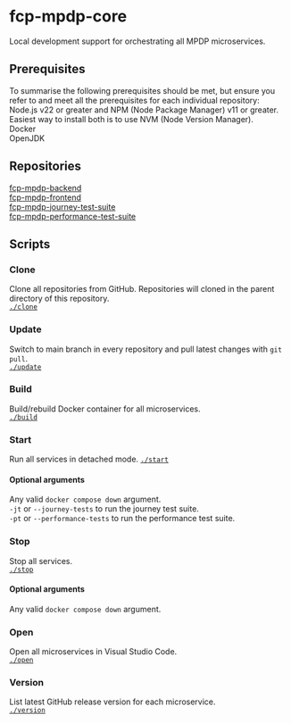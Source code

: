 # fcp-mpdp-core
Local development support for orchestrating all MPDP microservices.
## Prerequisites
To summarise the following prerequisites should be met, but ensure you refer to and meet all the prerequisites for each individual repository:  
Node.js v22 or greater and NPM (Node Package Manager) v11 or greater. Easiest way to install both is to use NVM (Node Version Manager).  
Docker  
OpenJDK
## Repositories
[fcp-mpdp-backend](https://github.com/DEFRA/fcp-mpdp-backend)  
[fcp-mpdp-frontend](https://github.com/DEFRA/fcp-mpdp-frontend)  
[fcp-mpdp-journey-test-suite](https://github.com/DEFRA/fcp-mpdp-journey-test-suite)  
[fcp-mpdp-performance-test-suite](https://github.com/DEFRA/fcp-mpdp-performance-test-suite)
## Scripts
### Clone
Clone all repositories from GitHub. Repositories will cloned in the parent directory of this repository.  
[`./clone`](./clone)
### Update
Switch to main branch in every repository and pull latest changes with `git pull`.  
[`./update`](./update)
### Build
Build/rebuild Docker container for all microservices.  
[`./build`](./build)
### Start
Run all services in detached mode.
[`./start`](./start)
#### Optional arguments 
Any valid `docker compose down` argument.  
`-jt` or `--journey-tests` to run the journey test suite.  
`-pt` or `--performance-tests` to run the performance test suite.
### Stop
Stop all services.  
[`./stop`](./stop)
#### Optional arguments
Any valid `docker compose down` argument.
### Open
Open all microservices in Visual Studio Code.  
[`./open`](./open)
### Version
List latest GitHub release version for each microservice.  
[`./version`](./version)
